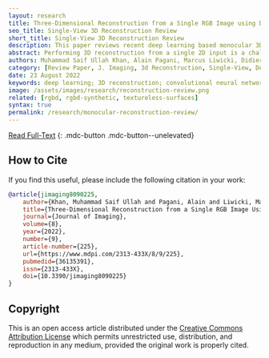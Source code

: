 ```yaml
---
layout: research
title: Three-Dimensional Reconstruction from a Single RGB Image using Deep Learning&#58; A Review
seo_title: Single-View 3D Reconstruction Review
short_title: Single-View 3D Reconstruction Review
description: This paper reviews recent deep learning based monocular 3D reconstruction methods for textured and texture-less surfaces.
abstract: Performing 3D reconstruction from a single 2D input is a challenging problem that is trending in literature. Until recently, it was an ill-posed optimization problem, but with the advent of learning-based methods, the performance of 3D reconstruction has also significantly improved. Infinitely many different 3D objects can be projected onto the same 2D plane, which makes the reconstruction task very difficult. It is even more difficult for objects with complex deformations or no textures. This paper serves as a review of recent literature on 3D reconstruction from a single view, with a focus on deep learning methods from 2018 to 2021. Due to the lack of standard datasets or 3D shape representation methods, it is hard to compare all reviewed methods directly. However, this paper reviews different approaches for reconstructing 3D shapes as depth maps, surface normals, point clouds, and meshes; along with various loss functions and metrics used to train and evaluate these methods.
authors: Muhammad Saif Ullah Khan, Alain Pagani, Marcus Liwicki, Didier Stricker, Muhammad Zeshan Afzal
category: [Review Paper, J. Imaging, 3d Reconstruction, Single-View, Deep Learning]
date: 23 August 2022
keywords: deep learning; 3D reconstruction; convolutional neural networks; textureless surfaces
image: /assets/images/research/reconstruction-review.png
related: [rgbd, rgbd-synthetic, textureless-surfaces]
syntax: true
permalink: /research/monocular-reconstruction-review/
---
```


[Read Full-Text](https://www.mdpi.com/2313-433X/8/9/225)
{: .mdc-button .mdc-button--unelevated}

## How to Cite

If you find this useful, please include the following citation in your work:

```bibtex
@article{jimaging8090225,
    author={Khan, Muhammad Saif Ullah and Pagani, Alain and Liwicki, Marcus and Stricker, Didier and Afzal, Muhammad Zeshan},
    title={Three-Dimensional Reconstruction from a Single RGB Image Using Deep Learning: A Review},
    journal={Journal of Imaging},
    volume={8},
    year={2022},
    number={9},
    article-number={225},
    url={https://www.mdpi.com/2313-433X/8/9/225},
    pubmedid={36135391},
    issn={2313-433X},
    doi={10.3390/jimaging8090225}
}
```

## Copyright

This is an open access article distributed under the [Creative Commons Attribution License](https://creativecommons.org/licenses/by/4.0/) which permits unrestricted use, distribution, and reproduction in any medium, provided the original work is properly cited.